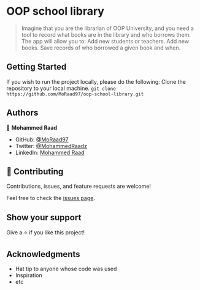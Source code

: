 # OOP school library

> Imagine that you are the librarian of OOP University, and you need a tool to record what books are in the library and who borrows them. The app will allow you to:
> Add new students or teachers.
> Add new books.
> Save records of who borrowed a given book and when.

## Getting Started 
If you wish to run the project locally, please do the following: Clone the repository to your local machine.
`git clone https://github.com/MoRaad97/oop-school-library.git`

## Authors

👤 **Mohammed Raad**

- GitHub: [@MoRaad97](https://github.com/MoRaad97)
- Twitter: [@MohammedRaadz](https://twitter.com/MohammedRaadz)
- LinkedIn: [Mohammed Raad](linkedin.com/in/mohammed-raad-600176210)

## 🤝 Contributing

Contributions, issues, and feature requests are welcome!

Feel free to check the [issues page](../../issues/).

## Show your support

Give a ⭐️ if you like this project!

## Acknowledgments

- Hat tip to anyone whose code was used
- Inspiration
- etc
